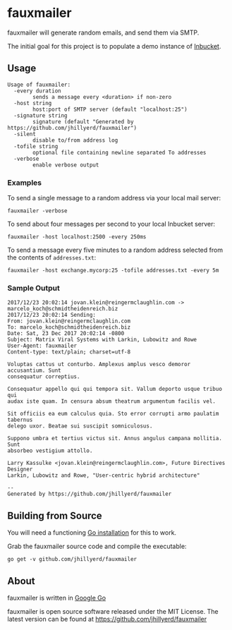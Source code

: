 fauxmailer
=============================================================================

fauxmailer will generate random emails, and send them via SMTP.

The initial goal for this project is to populate a demo instance of
[Inbucket].

## Usage

    Usage of fauxmailer:
      -every duration
            sends a message every <duration> if non-zero
      -host string
            host:port of SMTP server (default "localhost:25")
      -signature string
            signature (default "Generated by https://github.com/jhillyerd/fauxmailer")
      -silent
            disable to/from address log
      -tofile string
            optional file containing newline separated To addresses
      -verbose
            enable verbose output

### Examples

To send a single message to a random address via your local mail server:

    fauxmailer -verbose

To send about four messages per second to your local Inbucket server:

    fauxmailer -host localhost:2500 -every 250ms

To send a message every five minutes to a random address selected from the
contents of `addresses.txt`:

    fauxmailer -host exchange.mycorp:25 -tofile addresses.txt -every 5m

### Sample Output

    2017/12/23 20:02:14 jovan.klein@reingermclaughlin.com -> marcelo_koch@schmidtheidenreich.biz
    2017/12/23 20:02:14 Sending:
    From: jovan.klein@reingermclaughlin.com
    To: marcelo_koch@schmidtheidenreich.biz
    Date: Sat, 23 Dec 2017 20:02:14 -0800
    Subject: Matrix Viral Systems with Larkin, Lubowitz and Rowe
    User-Agent: fauxmailer
    Content-type: text/plain; charset=utf-8

    Voluptas cattus ut conturbo. Amplexus amplus vesco demoror accusantium. Sunt
    consequatur correptius.

    Consequatur appello qui qui tempora sit. Vallum deporto usque tribuo qui
    audax iste quam. In censura absum theatrum argumentum facilis vel.

    Sit officiis ea eum calculus quia. Sto error corrupti armo paulatim tabernus
    delego uxor. Beatae sui suscipit somniculosus.

    Suppono umbra et tertius victus sit. Annus angulus campana mollitia. Sunt
    absorbeo vestigium attollo.

    Larry Kassulke <jovan.klein@reingermclaughlin.com>, Future Directives Designer
    Larkin, Lubowitz and Rowe, "User-centric hybrid architecture"

    --
    Generated by https://github.com/jhillyerd/fauxmailer

## Building from Source

You will need a functioning [Go installation][Google Go] for this to work.

Grab the fauxmailer source code and compile the executable:

    go get -v github.com/jhillyerd/fauxmailer

## About

fauxmailer is written in [Google Go]

fauxmailer is open source software released under the MIT License.  The latest
version can be found at https://github.com/jhillyerd/fauxmailer

[Google Go]:        http://golang.org/
[Inbucket]:         http://www.inbucket.org/
